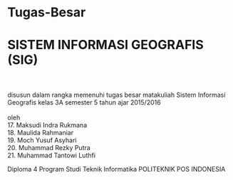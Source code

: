 # Tugas-Besar

<H1>SISTEM INFORMASI GEOGRAFIS (SIG)</H1>
</br>
</br>
disusun dalam rangka memenuhi tugas besar matakuliah Sistem Informasi Geografis kelas 3A semester 5 tahun ajar 2015/2016</br></br>
oleh </br>
17. Maksudi Indra Rukmana </br>
18. Maulida Rahmaniar</br>
19. Moch Yusuf Asyhari</br>
20. Muhammad Rezky Putra</br>
21. Muhammad Tantowi Luthfi</br>

Diploma 4
Program Studi Teknik Informatika
POLITEKNIK POS INDONESIA
